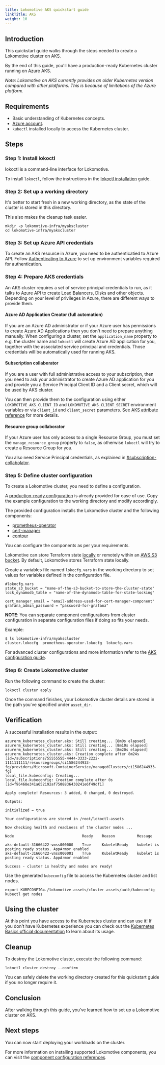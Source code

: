 ```yaml
---
title: Lokomotive AKS quickstart guide
linkTitle: AKS
weight: 10
---
```


## Introduction

This quickstart guide walks through the steps needed to create a Lokomotive cluster on AKS.

By the end of this guide, you'll have a production-ready Kubernetes cluster running on Azure AKS.

_Note: Lokomotive on AKS currently provides an older Kubernetes version compared with other platforms. This is because of limitations of the Azure platform._

## Requirements

* Basic understanding of Kubernetes concepts.
* [Azure account](https://azure.microsoft.com/en-us/free/).
* `kubectl` installed locally to access the Kubernetes cluster.

## Steps

### Step 1: Install lokoctl

lokoctl is a command-line interface for Lokomotive.

To install `lokoctl`, follow the instructions in the [lokoctl installation](../installer/lokoctl.md)
guide.

### Step 2: Set up a working directory

It's better to start fresh in a new working directory, as the state of the cluster is stored in this
directory.

This also makes the cleanup task easier.

```console
mkdir -p lokomotive-infra/myakscluster
cd lokomotive-infra/myakscluster
```

### Step 3: Set up Azure API credentials

To create an AKS resource in Azure, you need to be authenticatied to Azure API. Follow
[Authenticating to Azure](https://www.terraform.io/docs/providers/azurerm/index.html#authenticating-to-azure)
to set up environment variables required for authentication.

### Step 4: Prepare AKS credentials

An AKS cluster requires a set of service principal credentials to run, as it talks to Azure API to create Load Balancers,
Disks and other objects. Depending on your level of privileges in Azure, there are different ways to provide them.

#### Azure AD Application Creator (full automation)

If you are an Azure AD administrator or if your Azure user has permissions to create Azure AD Applications then
you don't need to prepare anything manually. When configuring a cluster, set the `application_name` property
to e.g. the cluster name and `lokoctl` will create Azure AD application for you, together with the associated
service principal and credentials. Those credentials will be automatically used for running AKS.

#### Subscription collaborator

If you are a user with full administrative access to your subscription, then you need to ask your administrator to create
Azure AD application for you and provide you a Service Principal Client ID and a Client secret, which will be used by AKS cluster.

You can then provide them to the configuration using either `LOKOMOTIVE_AKS_CLIENT_ID` and `LOKOMOTIVE_AKS_CLIENT_SECRET` environment
variables or via `client_id` and `client_secret` parameters. See [AKS attribute reference](../configuration-reference/platforms/aks.md#attribute-reference) for more details.

#### Resource group collaborator

If your Azure user has only access to a single Resource Group, you must set the `manage_resource_group` property to `false`,
as otherwise `lokoctl` will try to create a Resource Group for you.

You also need Service Principal credentials, as explained in [#subscription-collabolator](#subscription-collabolator).

### Step 5: Define cluster configuration

To create a Lokomotive cluster, you need to define a configuration.

A [production-ready configuration](https://github.com/kinvolk/lokomotive/blob/v0.5.0/examples/aks-production/cluster.lokocfg) is already provided for ease of
use. Copy the example configuration to the working directory and modify accordingly.

The provided configuration installs the Lokomotive cluster and the following components:

* [prometheus-operator](../configuration-reference/components/prometheus-operator.md)
* [cert-manager](../configuration-reference/components/cert-manager.md)
* [contour](../configuration-reference/components/contour.md)

You can configure the components as per your requirements.

Lokomotive can store Terraform state [locally](../configuration-reference/backend/local.md)
or remotely within an [AWS S3 bucket](../configuration-reference/backend/s3.md). By default, Lokomotive
stores Terraform state locally.

Create a variables file named `lokocfg.vars` in the working directory to set values for variables
defined in the configuration file.

```console
#lokocfg.vars
state_s3_bucket = "name-of-the-s3-bucket-to-store-the-cluster-state"
lock_dynamodb_table = "name-of-the-dynamodb-table-for-state-locking"

cert_manager_email = "email-address-used-for-cert-manager-component"
grafana_admin_password = "password-for-grafana"
```

**NOTE**: You can separate component configurations from cluster configuration in separate
configuration files if doing so fits your needs.

Example:
```console
$ ls lokomotive-infra/myakscluster
cluster.lokocfg  prometheus-operator.lokocfg  lokocfg.vars
```

For advanced cluster configurations and more information refer to the [AKS configuration
guide](../configuration-reference/platforms/aks.md).

### Step 6: Create Lokomotive cluster

Run the following command to create the cluster:

```console
lokoctl cluster apply
```
Once the command finishes, your Lokomotive cluster details are stored in the path you've specified
under `asset_dir`.

## Verification

A successful installation results in the output:

```console
azurerm_kubernetes_cluster.aks: Still creating... [8m0s elapsed]
azurerm_kubernetes_cluster.aks: Still creating... [8m10s elapsed]
azurerm_kubernetes_cluster.aks: Still creating... [8m20s elapsed]
azurerm_kubernetes_cluster.aks: Creation complete after 8m24s [id=/subscriptions/55555555-4444-3333-2222-1111111111/resourcegroups/ci1586244933-fg/providers/Microsoft.ContainerService/managedClusters/ci1586244933-fg]
local_file.kubeconfig: Creating...
local_file.kubeconfig: Creation complete after 0s [id=f96468e341a652192af7508836430241e6f49df1]

Apply complete! Resources: 3 added, 0 changed, 0 destroyed.

Outputs:

initialized = true

Your configurations are stored in /root/lokoctl-assets

Now checking health and readiness of the cluster nodes ...

Node                               Ready    Reason          Message

aks-default-31666422-vmss000000    True     KubeletReady    kubelet is posting ready status. AppArmor enabled
aks-default-31666422-vmss000001    True     KubeletReady    kubelet is posting ready status. AppArmor enabled

Success - cluster is healthy and nodes are ready!
```

Use the generated `kubeconfig` file to access the Kubernetes cluster and list nodes.

```console
export KUBECONFIG=./lokomotive-assets/cluster-assets/auth/kubeconfig
kubectl get nodes
```

## Using the cluster

At this point you have access to the Kubernetes cluster and can use it!
If you don't have Kubernetes experience you can check out the [Kubernetes
Basics official
documentation](https://kubernetes.io/docs/tutorials/kubernetes-basics/deploy-app/deploy-intro/)
to learn about its usage.

## Cleanup

To destroy the Lokomotive cluster, execute the following command:

```console
lokoctl cluster destroy --confirm
```

You can safely delete the working directory created for this quickstart guide if you no longer
require it.

## Conclusion

After walking through this guide, you've learned how to set up a Lokomotive cluster on AKS.

## Next steps

You can now start deploying your workloads on the cluster.

For more information on installing supported Lokomotive components, you can visit the [component
configuration references](../configuration-reference/components).
